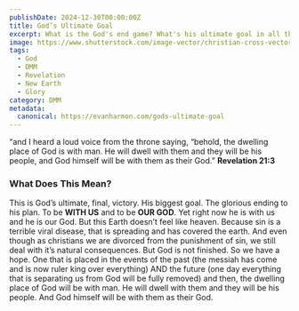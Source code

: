 ```yaml
---
publishDate: 2024-12-30T00:00:00Z
title: God’s Ultimate Goal
excerpt: What is the God's end game? What's his ultimate goal in all this?
image: https://www.shutterstock.com/image-vector/christian-cross-vector-set-collection-600nw-2495230063.jpg
tags:
  - God
  - DMM
  - Revelation
  - New Earth
  - Glory
category: DMM
metadata:
  canonical: https://evanharmon.com/gods-ultimate-goal
---
```


“and I heard a loud voice from the throne saying, “behold, the dwelling place of God is with man. He will dwell with them and they will be his people, and God himself will be with them as their God.” **Revelation 21:3**

### What Does This Mean?

This is God’s ultimate, final, victory. His biggest goal. The glorious ending to his plan. To be **WITH US** and to be **OUR GOD**. Yet right now he is with us and he is our God. But this Earth doesn’t feel like heaven. Because sin is a terrible viral disease, that is spreading and has covered the earth. And even though as christians we are divorced from the punishment of sin, we still deal with it’s natural consequences. But God is not finished. So we have a hope. One that is placed in the events of the past (the messiah has come and is now ruler king over everything) AND the future (one day everything that is separating us from God will be fully removed) and then, the dwelling place of God will be with man. He will dwell with them and they will be his people. And God himself will be with them as their God.